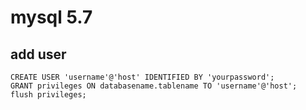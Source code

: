 # mysql 5.7

## add user

```text
CREATE USER 'username'@'host' IDENTIFIED BY 'yourpassword';
GRANT privileges ON databasename.tablename TO 'username'@'host';
flush privileges;
```
